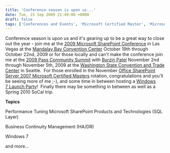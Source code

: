 ```yaml
---
title: 'Conference season is upon us...'
date: Tue, 15 Sep 2009 21:49:00 +0000
draft: false
tags: ['Conferences and Events', 'Microsoft Certified Master', 'Microsoft Office SharePoint Server 2007', 'Replication and Availability', 'Uncategorized']
---
```


Conference season is upon us and it's gearing up to be a great way to close out the year - join me at the [2009 Microsoft SharePoint Conference](http://www.mssharepointconference.com/) in Las Vegas at the [Mandalay Bay Convention Center](http://www.mandalaybay.com/) October 19th through October 22nd, 2009 or for those locally and can't make the conference join me at the [2009 Pass Community Summit](http://summit2009.sqlpass.org/Agenda/ProgramSessions/SQLCATSharePointonSQLServerImplementation.aspx) with [Burzin Patel](http://sqlcat.com/technicalnotes/default.aspx) November 2nd through November 5th, 2009 at the [Washington State Convention and Trade Center](http://www.wsctc.com/) in Seattle.  For those enrolled in the November [Office SharePoint Server 2007 Microsoft Certified Masters](http://download.microsoft.com/download/2/F/6/2F6C70C9-AD39-40B1-8599-31F8EDFF5EC4/MCM_Instructors_datasheet.pdf) rotation, congratulations and you'll be seeing more of me ;-), and some time in between hosting a [Windows 7 Launch Party](http://www.houseparty.com/party/170188)!  Finally there may be something in between as well as a Spring 2010 SoCal trip.

**Topics**

Performance Tuning Microsoft SharePoint Products and Technologies (SQL Layer)

Business Continuity Management (HA/DR)

Windows 7

and more...